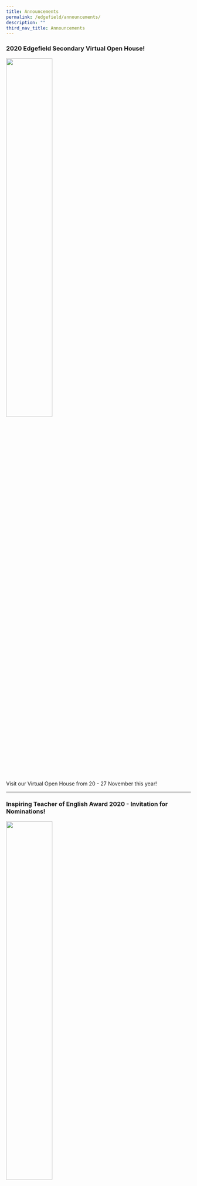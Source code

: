 ```yaml
---
title: Announcements
permalink: /edgefield/announcements/
description: ""
third_nav_title: Announcements
---
```

### 2020 Edgefield Secondary Virtual Open House!

<img src="/images/tn547d8f2e2_508.jpg" 
    style="width:50%">

Visit our Virtual Open House from 20 - 27 November this year!

---------

### Inspiring Teacher of English Award 2020 - Invitation for Nominations!

<img src="/images/tn2b8ab5d58_238.jpg" 
    style="width:50%">

Nominations for the annual Inspiring Teacher of English Awards are now open!  
  
[READ MORE](https://staging.d3jwf1tlw34213.amplifyapp.com/edgefield/announcements/nominations-for-inspiring-english-teacher-award-2020)

----------

### Outstanding Youth in Education Award (OYEA) 2020

<img src="/images/tn2ef7a8c4d_182.jpg" 
    style="width:50%">

The **Outstanding Youth in Education Award (OYEA)** seeks to recognise excellent young teachers for their youthful idealism, energy, enthusiasm and active involvement in the development of youths. Submit your nominations by 7 January 2020!

[READ MORE](https://staging.d3jwf1tlw34213.amplifyapp.com/edgefield/announcements/outstanding-youth-in-education-award-oyea-2020)

----

### President's Award for Teachers (PAT) 2020

<img src="/images/tn6fa72e9c0_178mid.jpg" 
    style="width:50%">

The **President’s Award for Teachers (PAT)** gives national recognition to experienced teachers for their dedication and hard work in developing our young! Submit your nominations by 20 January 2020!

[READ MORE](https://staging.d3jwf1tlw34213.amplifyapp.com/edgefield/announcements/presidents-award-for-teachers-2020)

------

### A Conversation with Ms Lily Lee

<img src="/images/tn6c2fcc66b_167mid.jpg" 
    style="width:50%">

Ms Lily Lee, a Geography teacher at Edgefield Secondary School, is an EdTech advocate and active contributor to the SLS Community Gallery. 

[READ MORE](https://staging.d3jwf1tlw34213.amplifyapp.com/edgefield/announcements/conversation-with-ms-lily-lee)

---

### Caring Teacher Awards (CTA) 2019

<img src="/images/tn951edab99_163.jpg" 
    style="width:50%">

The Caring Teacher Awards is a biennial event that pays tribute to teachers who show care and concern for the holistic development of their students. All nomination forms are to be submitted by 20 Oct 2019!

[READ MORE](https://staging.d3jwf1tlw34213.amplifyapp.com/edgefield/announcements/caring-teacher-awards)

-----

### Science Busking Finals 2019!

<img src="/images/tn87762a14d_162.jpg" 
    style="width:50%">

Our Science busking team has made it to top 47 to compete in the Science Busking Finals 2019! 

[READ MORE](https://staging.d3jwf1tlw34213.amplifyapp.com/edgefield/announcements/science-busking-team-2019)

-----

### The LEAP Award 2019

<img src="/images/tn0511960cb_136mid.jpg" 
    style="width:50%">

The LEAP Award recognises exceptional teachers who have made a difference in the lives of their pupils.

[READ MORE](https://staging.d3jwf1tlw34213.amplifyapp.com/edgefield/announcements/the-leap-award-2019)

-----

### OUTSTANDING HISTORY TEACHER AWARD 2019 - INVITATION FOR NOMINATIONS

<img src="/images/tn7c4db79b6_13mid.jpg" 
    style="width:50%">

The OHTA is conferred on an outstanding secondary or junior college teacher who has exhibited excellence in and made exemplary contribution to the teaching and learning of History.

[READ MORE](https://staging.d3jwf1tlw34213.amplifyapp.com/edgefield/announcements/outstanding-history-teacher-award-2019)

---

### Taekwondo National School Games Achievements 2019

<img src="/images/tna96d94a31_133.jpg" 
    style="width:50%">

After four days of hard work and sweat, EFSS students who participated in the Taekwondo National School Games bagged a total of 81 medals! 

[READ MORE](https://staging.d3jwf1tlw34213.amplifyapp.com/edgefield/announcements/taekwondo-national-school-games-2019)

----

### DISTINGUISHED CHINESE LANGUAGE TEACHER AWARD 2019 - INVITATION FOR NOMINATIONS

<img src="/images/tn5823e67dc_131.jpg" 
    style="width:50%">

**2019 年全国杰出华文教师奖提名表格 NOMINATION FORM FOR DISTINGUISHED CHINESE LANGUAGE TEACHERS AWARDS**

Give due recognition to deserving Chinese language teachers who have shown exemplary efforts towards the teaching of Chinese language and culture by nominating them!

[READ MORE](https://staging.d3jwf1tlw34213.amplifyapp.com/edgefield/announcements/distinguished-chinese-language-teacher-award-2019)

----

### OUTSTANDING COMPUTING TEACHER AWARD 2019 - INVITATION FOR NOMINATIONS

<img src="/images/tnc597c0114_130mid.jpg" 
    style="width:50%">

The Outstanding Computing Teacher Award (OCTA) 2019 recognises Computing teachers who have made outstanding and sustained contributions to Computing Education through their inspiring teaching and commitment to teacher professional development.  

[READ MORE](https://staging.d3jwf1tlw34213.amplifyapp.com/edgefield/announcements/outstanding-computing-teacher-award-2019)

----

### 20th International Elementz Science Research 2019

<img src="/images/tncb88eef55_129mid.jpg" 
    style="width:50%">

Four of our students: Teffania (4EV), Joshua Lai (4EV), Chia Hui Jing (3EC) & Xing Zengbao (3EC), took part in the 20th International Elementz Science Research Conference and Exhibition held from 8th to 11th April 2019.

[READ MORE](https://staging.d3jwf1tlw34213.amplifyapp.com/edgefield/announcements/edgefield/announcements/efss-team-commended-in-20th-international-elementz-science-research)

----

### INSPIRING TEACHER OF ENGLISH AWARD 2019 - INVITATION FOR NOMINATIONS

<img src="/images/tnd45c514b0_128mid.jpg" 
    style="width:50%">

Nominations for the annual Inspiring Teacher of English awards are now open.  
  
[READ MORE](https://staging.d3jwf1tlw34213.amplifyapp.com/edgefield/announcements/inspiring-teacher-of-english-award-2019-invitation-for-nominations)

---

### Bronze award in SIBF

<img src="/images/tn79efccb57_127mid.jpg" 
    style="width:50%">

The Singapore International Band Festival (SIBF) was held yesterday, 27 July and we would like to congratulate our Concert Band members for obtaining the bronze award!   
  
[READ MORE](https://staging.d3jwf1tlw34213.amplifyapp.com/edgefield/announcements/bronze-award-in-sibf)

---

### Congratulations to 3 of our students from Taekwondo being awarded the Peter Lim Scholarship

<img src="/images/tn3ef13b854_126mid.jpg" 
    style="width:50%">

Congratulations to 3 of our students from Taekwondo – Cassandra, Nicole, and Iszafi – for each being awarded the Peter Lim Scholarship!  
 
[READ MORE](https://staging.d3jwf1tlw34213.amplifyapp.com/edgefield/announcements/congratulations-to-3-of-our-students-from-taekwondo-being-awarded)

----

### Congratulations to Loh Chun Mun, our alumnus, for being awarded the Microsoft Gold Medal as well as Microsoft Award for Outstanding Project Work.

<img src="/images/tn6410763e3_125mid.jpg" 
    style="width:50%">
		
Mr Chang Ching, whom Chun Mun regards as having played a pivotal role in developing his love for Mathematics, was invited to attend his graduation ceremony at Nanyang Polytechnic.  
  
[READ MORE](https://staging.d3jwf1tlw34213.amplifyapp.com/edgefield/announcements/congratulations-to-loh-chun-mun-our-alumnus-for-being-awarded-the)

----

### It’s Edgefield Cares Week (16 – 20 April 2018 )!

<img src="/images/tna8a24e541_124.jpg" 
    style="width:50%">
		
In conjunction with the Singapore Kindness Movement, and also to build a spirit of Compassionate Leadership in the school community,   
  
[READ MORE](https://staging.d3jwf1tlw34213.amplifyapp.com/edgefield/announcements/it-s-edgefield-cares-week-16-20-april-2018)

----

### Learning for Life Programme – Character Education Talk on 15 May

<img src="/images/tn08fa7cc87_123mid.jpg" 
    style="width:50%">

A Character Education talk was conducted on the 15 May. With the support of SportSG, we are happy to have our national basketball player, Ng Hanbin, to speak to the school about resilience and excellence.

[READ MORE](https://staging.d3jwf1tlw34213.amplifyapp.com/edgefield/announcements/learning-for-life-programme-character-education-talk-on-15-may)

---

### Modern Dance CCA – 5th in the Divisional Finals of Super24 Dance Competition @ Our Tampines Hub

<img src="/images/tn96614247f_122mid.jpg" 
    style="width:50%">

Super 24 is a dance showcase competition to showcase dance talents and team unity. It emphasizes teamwork and ingenuity. Teams are to consist of exactly 24 members, dancing within a confined 8 by 8 metre square and performing a strictly 90-second routine.    
  
[READ MORE](https://staging.d3jwf1tlw34213.amplifyapp.com/edgefield/announcements/modern-dance-cca-5th-in-the-divisional-finals-of-super24-dance-competition)